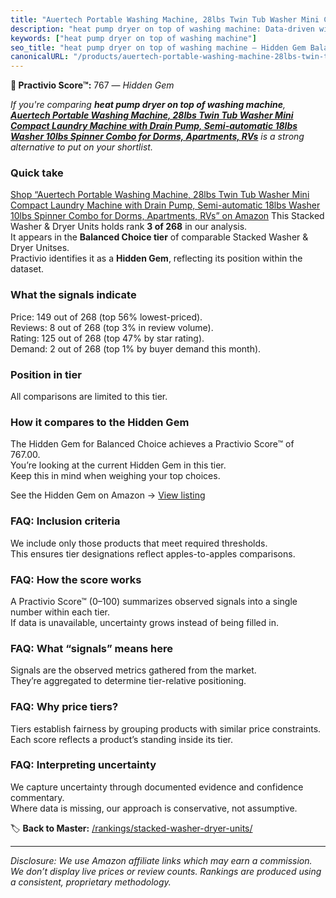 ```yaml
---
title: "Auertech Portable Washing Machine, 28lbs Twin Tub Washer Mini Compact Laundry Machine with Drain Pump, Semi-automatic 18lbs Washer 10lbs Spinner Combo for Dorms, Apartments, RVs"
description: "heat pump dryer on top of washing machine: Data-driven within Balanced Choice ranking using the Practivio Score™. Positioned by quality, value, demand, findabi…"
keywords: ["heat pump dryer on top of washing machine"]
seo_title: "heat pump dryer on top of washing machine — Hidden Gem Balanced Choice (2025)"
canonicalURL: "/products/auertech-portable-washing-machine-28lbs-twin-tub-washer-mini-compact-laundry-machine-with-drain-pump-semi-automatic-18lbs-washer-10lbs-spinner-combo-for-dorms-apartments-rvs-B09YLKMHLH/"
---
```


**💎 Practivio Score™:** 767 — _Hidden Gem_


*If you're comparing **heat pump dryer on top of washing machine**, **[Auertech Portable Washing Machine, 28lbs Twin Tub Washer Mini Compact Laundry Machine with Drain Pump, Semi-automatic 18lbs Washer 10lbs Spinner Combo for Dorms, Apartments, RVs](https://www.amazon.com/dp/B09YLKMHLH?tag=practivio-20)** is a strong alternative to put on your shortlist.*
### Quick take
[Shop “Auertech Portable Washing Machine, 28lbs Twin Tub Washer Mini Compact Laundry Machine with Drain Pump, Semi-automatic 18lbs Washer 10lbs Spinner Combo for Dorms, Apartments, RVs” on Amazon](https://www.amazon.com/dp/B09YLKMHLH?tag=practivio-20)
This Stacked Washer & Dryer Units holds rank **3 of 268** in our analysis.  
It appears in the **Balanced Choice tier** of comparable Stacked Washer & Dryer Unitses.  
Practivio identifies it as a **Hidden Gem**, reflecting its position within the dataset.

### What the signals indicate
Price: 149 out of 268 (top 56% lowest-priced).  
Reviews: 8 out of 268 (top 3% in review volume).  
Rating: 125 out of 268 (top 47% by star rating).  
Demand: 2 out of 268 (top 1% by buyer demand this month).

### Position in tier
All comparisons are limited to this tier.

### How it compares to the Hidden Gem
The Hidden Gem for Balanced Choice achieves a Practivio Score™ of 767.00.  
You’re looking at the current Hidden Gem in this tier.  
Keep this in mind when weighing your top choices.  

See the Hidden Gem on Amazon → [View listing](https://www.amazon.com/dp/B09YLKMHLH?tag=practivio-20)

### FAQ: Inclusion criteria
We include only those products that meet required thresholds.  
This ensures tier designations reflect apples-to-apples comparisons.

### FAQ: How the score works
A Practivio Score™ (0–100) summarizes observed signals into a single number within each tier.  
If data is unavailable, uncertainty grows instead of being filled in.

### FAQ: What “signals” means here
Signals are the observed metrics gathered from the market.  
They’re aggregated to determine tier-relative positioning.

### FAQ: Why price tiers?
Tiers establish fairness by grouping products with similar price constraints.  
Each score reflects a product’s standing inside its tier.

### FAQ: Interpreting uncertainty
We capture uncertainty through documented evidence and confidence commentary.  
Where data is missing, our approach is conservative, not assumptive.


🏷️ **Back to Master:** [/rankings/stacked-washer-dryer-units/](/rankings/stacked-washer-dryer-units/)

---
_Disclosure: We use Amazon affiliate links which may earn a commission. We don’t display live prices or review counts. Rankings are produced using a consistent, proprietary methodology._
